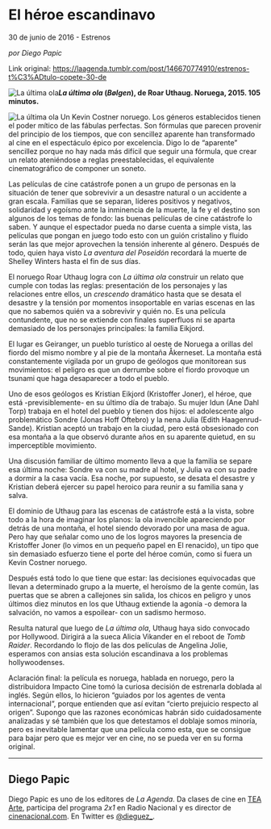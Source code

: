 # El héroe escandinavo



30 de junio de 2016 - Estrenos

_por Diego Papic_

Link original: https://laagenda.tumblr.com/post/146670774910/estrenos-t%C3%ADtulo-copete-30-de

![La última ola](https://64.media.tumblr.com/4aca4a597a27b643a8a34b3300c0f529/tumblr_inline_pk0lagvftJ1t6q87u_500.jpg)***La última ola* (*Bølgen*), de Roar Uthaug. Noruega, 2015. 105 minutos.**

![La última ola](https://64.media.tumblr.com/4aca4a597a27b643a8a34b3300c0f529/tumblr_inline_pk0lagvftJ1t6q87u_500.jpg) Un Kevin Costner noruego. Los géneros establecidos tienen el poder mítico de las fábulas perfectas. Son fórmulas que parecen provenir del principio de los tiempos, que con sencillez aparente han transformado al cine en el espectáculo épico por excelencia. Digo lo de “aparente” sencillez porque no hay nada más difícil que seguir una fórmula, que crear un relato ateniéndose a reglas preestablecidas, el equivalente cinematográfico de componer un soneto.

Las películas de cine catástrofe ponen a un grupo de personas en la situación de tener que sobrevivir a un desastre natural o un accidente a gran escala. Familias que se separan, líderes positivos y negativos, solidaridad y egoísmo ante la inminencia de la muerte, la fe y el destino son algunos de los temas de fondo: las buenas películas de cine catástrofe lo saben. Y aunque el espectador pueda no darse cuenta a simple vista, las películas que pongan en juego todo esto con un guión cristalino y fluido serán las que mejor aprovechen la tensión inherente al género. Después de todo, quien haya visto *La aventura del Poseidón* recordará la muerte de Shelley Winters hasta el fin de sus días.

El noruego Roar Uthaug logra con *La última ola* construir un relato que cumple con todas las reglas: presentación de los personajes y las relaciones entre ellos, un *crescendo* dramático hasta que se desata el desastre y la tensión por momentos insoportable en varias escenas en las que no sabemos quién va a sobrevivir y quién no. Es una película contundente, que no se extiende con finales superfluos ni se aparta demasiado de los personajes principales: la familia Eikjord.

El lugar es Geiranger, un pueblo turístico al oeste de Noruega a orillas del fiordo del mismo nombre y al pie de la montaña Åkerneset. La montaña está constantemente vigilada por un grupo de geólogos que monitorean sus movimientos: el peligro es que un derrumbe sobre el fiordo provoque un tsunami que haga desaparecer a todo el pueblo.

Uno de esos geólogos es Kristian Eikjord (Kristoffer Joner), el héroe, que está -previsiblemente- en su último día de trabajo. Su mujer Idun (Ane Dahl Torp) trabaja en el hotel del pueblo y tienen dos hijos: el adolescente algo problemático Sondre (Jonas Hoff Oftebro) y la nena Julia (Edith Haagenrud-Sande). Kristian aceptó un trabajo en la ciudad, pero está obsesionado con esa montaña a la que observó durante años en su aparente quietud, en su imperceptible movimiento.

Una discusión familiar de último momento lleva a que la familia se separe esa última noche: Sondre va con su madre al hotel, y Julia va con su padre a dormir a la casa vacía. Esa noche, por supuesto, se desata el desastre y Kristian deberá ejercer su papel heroico para reunir a su familia sana y salva.

El dominio de Uthaug para las escenas de catástrofe está a la vista, sobre todo a la hora de imaginar los planos: la ola invencible apareciendo por detrás de una montaña, el hotel siendo devorado por una masa de agua. Pero hay que señalar como uno de los logros mayores la presencia de Kristoffer Joner (lo vimos en un pequeño papel en El renacido), un tipo que sin demasiado esfuerzo tiene el porte del héroe común, como si fuera un Kevin Costner noruego.

Después está todo lo que tiene que estar: las decisiones equivocadas que llevan a determinado grupo a la muerte, el heroísmo de la gente común, las puertas que se abren a callejones sin salida, los chicos en peligro y unos últimos diez minutos en los que Uthaug extiende la agonía -o demora la salvación, no vamos a espoilear- con un sadismo hermoso.

Resulta natural que luego de *La última ola*, Uthaug haya sido convocado por Hollywood. Dirigirá a la sueca Alicia Vikander en el reboot de *Tomb Raider*. Recordando lo flojo de las dos películas de Angelina Jolie, esperamos con ansias esta solución escandinava a los problemas hollywoodenses.

Aclaración final: la película es noruega, hablada en noruego, pero la distribuidora Impacto Cine tomó la curiosa decisión de estrenarla doblada al inglés. Según ellos, lo hicieron “guiados por los agentes de venta internacional”, porque entienden que así evitan “cierto prejuicio respecto al origen”. Supongo que las razones económicas habrán sido cuidadosamente analizadas y sé también que los que detestamos el doblaje somos minoría, pero es inevitable lamentar que una película como esta, que se consigue para bajar pero que es mejor ver en cine, no se pueda ver en su forma original. 

  




---

 Diego Papic
------------

 Diego Papic es uno de los editores de *La Agenda*. Da clases de cine en [TEA Arte](http://tea-arte.com.ar/), participa del programa *2x1* en Radio Nacional y es director de [cinenacional.com](http://www.cinenacional.com). En Twitter es [@dieguez\_](http://www.twitter.com/dieguez_). 

